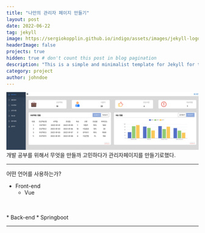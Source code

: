 ```yaml
---
title: "나만의 관리자 페이지 만들기"
layout: post
date: 2022-06-22
tag: jekyll
image: https://sergiokopplin.github.io/indigo/assets/images/jekyll-logo-light-solid.png
headerImage: false
projects: true
hidden: true # don't count this post in blog pagination
description: "This is a simple and minimalist template for Jekyll for those who likes to eat noodles."
category: project
author: johndoe
---
```


![Screenshot](../assets/images/Project/%EB%A9%94%EC%9D%B8%ED%99%94%EB%A9%B4.PNG)
개발 공부를 위해서 무엇을 만들까 고민하다가 관리자페이지를 만들기로했다.
<br>

---

어떤 언어를 사용하는가?
* Front-end
  * Vue
<br>
<br>
* Back-end
  * Springboot

---